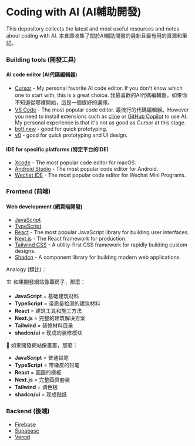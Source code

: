 # Coding with AI (AI輔助開發)
This depository collects the latest and most useful resources and notes about coding with AI. 
本倉庫收集了關於AI輔助開發的最新且最有用的資源和筆記。

### Building tools (開發工具)

#### AI code editor (AI代碼編輯器)
- [Cursor](https://www.cursor.com/) - My personal favorite AI code editor. If you don't know which one to start with, this is a great choice. 我最喜歡的AI代碼編輯器。如果你不知道從哪裡開始，這是一個很好的選擇。
- [VS Code](https://code.visualstudio.com/) - The most popular code editor. 最流行的代碼編輯器。However you need to install extensions such as [cline](https://github.com/cline/cline) or [GitHub Copilot](https://github.com/features/copilot) to use AI. My personal experience is that it's not as good as Cursor at this stage.
- [bolt.new](https://bolt.new/) - good for quick prototyping.
- [v0](https://v0.dev/) - good for quick prototyping and UI design.

#### IDE for specific platforms (特定平台的IDE)
- [Xcode](https://developer.apple.com/xcode/) - The most popular code editor for macOS.
- [Android Studio](https://developer.android.com/studio) - The most popular code editor for Android.
- [Wechat IDE](https://ide.wechat.com/) - The most popular code editor for Wechat Mini Programs.

### Frontend (前端)

#### Web development (網頁端開發)
- [JavaScript](https://developer.mozilla.org/en-US/docs/Web/JavaScript)
- [TypeScript](https://www.typescriptlang.org/)
- [React](https://react.dev/) - The most popular JavaScript library for building user interfaces.
- [Next.js](https://nextjs.org/) - The React framework for production.
- [Tailwind CSS](https://tailwindcss.com/) - A utility-first CSS framework for rapidly building custom designs.
- [Shadcn](https://ui.shadcn.com/) - A component library for building modern web applications.

Analogy (類比)：

🏗️ 如果開發網站像蓋房子，那麼：
- **JavaScript** = 基础建筑材料
- **TypeScript** = 带质量检测的建筑材料
- **React** = 建筑工具和施工方法
- **Next.js** = 完整的建筑解决方案
- **Tailwind** = 装修材料目录
- **shadcn/ui** = 现成的装修模块

🎨 如果開發網站像畫畫，那麼：
- **JavaScript** = 普通铅笔
- **TypeScript** = 带橡皮的铅笔
- **React** = 画画的模板
- **Next.js** = 完整画具套装
- **Tailwind** = 调色板
- **shadcn/ui** = 现成贴纸

### Backend (後端)
- [Firebase](https://firebase.google.com/)
- [Supabase](https://supabase.com/)
- [Vercel](https://vercel.com/)